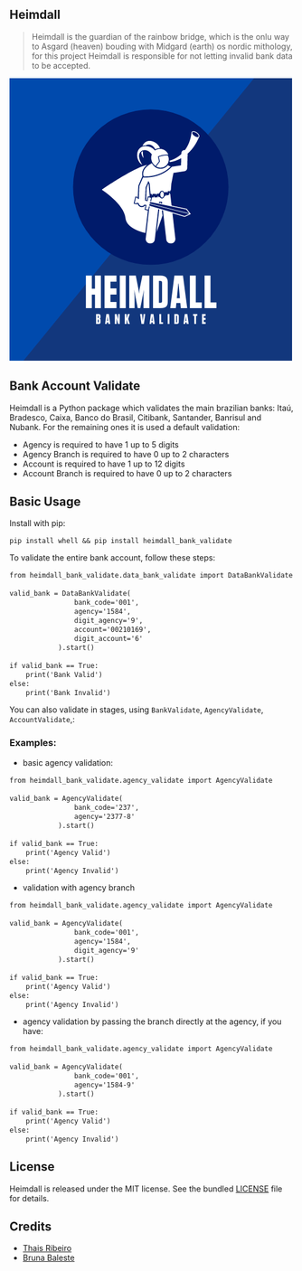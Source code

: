 ## Heimdall

> Heimdall is the guardian of the rainbow bridge, which is the onlu way to Asgard (heaven) bouding with Midgard (earth) os nordic mithology, for this project Heimdall is responsible for not letting invalid bank data to be accepted.

![image](https://github.com/thaisribeiro/Heimdall/blob/c5bde46bbcad0a25061179241f0edee2248273be/heimdall%2Fimage%2Fheimdall.png)

## Bank Account Validate

Heimdall is a Python package which validates the main brazilian banks: Itaú, Bradesco, Caixa, Banco do Brasil, Citibank, Santander, Banrisul and Nubank.
For the remaining ones it is used a default validation:
* Agency is required to have 1 up to 5 digits
* Agency Branch is required to have 0 up to 2 characters
* Account is required to have 1 up to 12 digits
* Account Branch is required to have 0 up to 2 characters
## Basic Usage

Install with pip:

```
pip install whell && pip install heimdall_bank_validate
```

To validate the entire bank account, follow these steps:


``` {.sourceCode .python}
from heimdall_bank_validate.data_bank_validate import DataBankValidate

valid_bank = DataBankValidate(
                bank_code='001',
                agency='1584',
                digit_agency='9',
                account='00210169',
                digit_account='6'
            ).start()

if valid_bank == True:
    print('Bank Valid')
else:
    print('Bank Invalid')

```
You can also validate in stages, using `BankValidate`, `AgencyValidate`, `AccountValidate`,:
### Examples:

* basic agency validation:
  
``` {.sourceCode .python}
from heimdall_bank_validate.agency_validate import AgencyValidate

valid_bank = AgencyValidate(
                bank_code='237',
                agency='2377-8'
            ).start()

if valid_bank == True:
    print('Agency Valid')
else:
    print('Agency Invalid')

```

* validation with agency branch
  
``` {.sourceCode .python}
from heimdall_bank_validate.agency_validate import AgencyValidate

valid_bank = AgencyValidate(
                bank_code='001',
                agency='1584',
                digit_agency='9'
            ).start()

if valid_bank == True:
    print('Agency Valid')
else:
    print('Agency Invalid')

```

* agency validation by passing the branch directly at the agency, if you have:
  
``` {.sourceCode .python}
from heimdall_bank_validate.agency_validate import AgencyValidate

valid_bank = AgencyValidate(
                bank_code='001',
                agency='1584-9'
            ).start()

if valid_bank == True:
    print('Agency Valid')
else:
    print('Agency Invalid')

```

## License
Heimdall is released under the MIT license. See the bundled
[LICENSE](https://github.com/thaisribeiro/Heimdall/blob/783f3f3dfdd34cedc220128618582ec1e3d71303/LICENSE) file for details.

## Credits

- [Thais Ribeiro](https://github.com/thaisribeiro)
- [Bruna Baleste](https://github.com/BrunaBritoBaleste)
